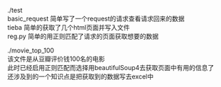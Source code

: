 ./test                                                                                                                         
    basic_request  简单写了一个request的请求查看请求回来的数据                                                                       
    tieba          简单的获取了几个html页面并写入文件                                                                               
    reg.py         简单的用正则匹配了请求的页面获取想要的数据                                                                         
   
   
./movie_top_100                                                                                                               
    该文件是从豆瓣评价钱100名的电影                                                                                                 
    此时已经启用正则匹配而选择用beautifulSoup4去获取页面中有用的信息了                                                                 
    还涉及到的一个知识点是把获取到的数据写去excel中
    
